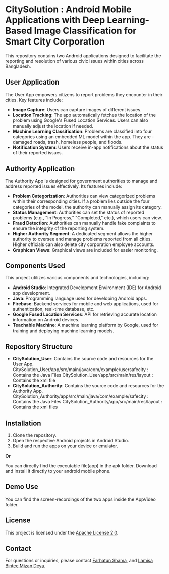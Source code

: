# CitySolution : Android Mobile Applications with Deep Learning-Based Image Classification for Smart City Corporation

This repository contains two Android applications designed to facilitate the reporting and resolution of various civic issues within cities across Bangladesh. 

## User Application
The User App empowers citizens to report problems they encounter in their cities. Key features include:
- **Image Capture**: Users can capture images of different issues.
- **Location Tracking**: The app automatically fetches the location of the problem using Google's Fused Location Services. Users can also manually adjust the location if needed.
- **Machine Learning Classification**: Problems are classified into four categories using an embedded ML model within the app. They are -damaged roads, trash, homeless people, and floods.
- **Notification System**: Users receive in-app notifications about the status of their reported issues.

## Authority Application
The Authority App is designed for government authorities to manage and address reported issues effectively. Its features include:
- **Problem Categorization**: Authorities can view categorized problems within their corresponding cities. If a problem lies outside the four categories of the model, the authority can manually assign its category.
- **Status Management**: Authorities can set the status of reported problems (e.g., "In Progress," "Completed," etc.), which users can view.
- **Fraud Detection**: Authorities can manually handle fake complaints to ensure the integrity of the reporting system.
- **Higher Authority Segment**: A dedicated segment allows the higher authority to oversee and manage problems reported from all cities. Higher officials can also delete city corporation employee accounts.
- **Graphican Views**: Graphical views are  included for easier monitoring.

## Components Used
This project utilizes various components and technologies, including:

- **Android Studio**: Integrated Development Environment (IDE) for Android app development.
- **Java**: Programming language used for developing Android apps.
- **Firebase**: Backend services for mobile and web applications, used for authentication, real-time database, etc.
- **Google Fused Location Services**: API for retrieving accurate location information on Android devices.
- **Teachable Machine**: A machine learning platform by Google, used for training and deploying machine learning models.

## Repository Structure
- **CitySolution_User**: Contains the source code and resources for the User App.
   CitySolution_User/app/src/main/java/com/example/usersafecity : Contains the Java Files
   CitySolution_User/app/src/main/res/layout : Contains the xml file
- **CitySolution_Authority**: Contains the source code and resources for the Authority App.
   CitySolution_Authority/app/src/main/java/com/example/safecity : Contains the Java Files
   CitySolution_Authority/app/src/main/res/layout : Contains the xml files


## Installation
1. Clone the repository.
2. Open the respective Android projects in Android Studio.
3. Build and run the apps on your device or emulator.
   
**Or**

 You can directly find the executable file(app) in the apk folder. Download and Install it directly to your android mobile phone.

 ## Demo Use
  You can find the screen-recordings of the two apps inside the AppVideo folder.
 

## License
This project is licensed under the [Apache License 2.0](LICENSE).

## Contact
For questions or inquiries, please contact [Farhatun Shama](mailto:farhatunshama@gmail.com), and [Lamisa Bintee Mizan Deya](mailto:lamisa.deya2001@gmail.com).




